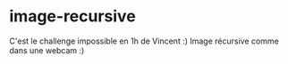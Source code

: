 # image-recursive
C'est le challenge impossible en 1h de Vincent :) Image récursive comme dans une webcam :)
